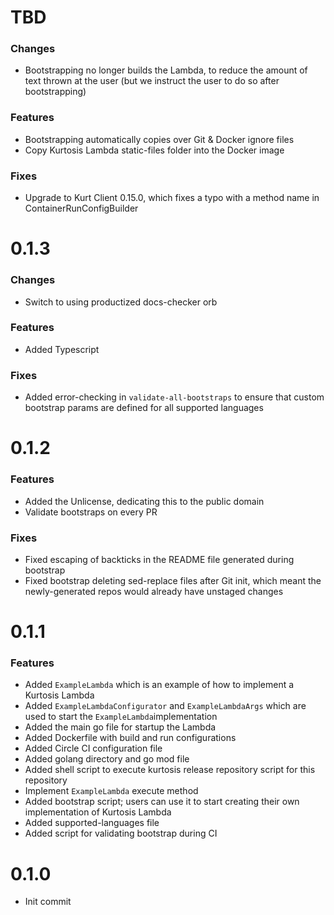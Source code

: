 # TBD
### Changes
* Bootstrapping no longer builds the Lambda, to reduce the amount of text thrown at the user (but we instruct the user to do so after bootstrapping)

### Features
* Bootstrapping automatically copies over Git & Docker ignore files
* Copy Kurtosis Lambda static-files folder into the Docker image

### Fixes
* Upgrade to Kurt Client 0.15.0, which fixes a typo with a method name in ContainerRunConfigBuilder

# 0.1.3
### Changes
* Switch to using productized docs-checker orb

### Features
* Added Typescript

### Fixes
* Added error-checking in `validate-all-bootstraps` to ensure that custom bootstrap params are defined for all supported languages

# 0.1.2
### Features
* Added the Unlicense, dedicating this to the public domain
* Validate bootstraps on every PR

### Fixes
* Fixed escaping of backticks in the README file generated during bootstrap
* Fixed bootstrap deleting sed-replace files after Git init, which meant the newly-generated repos would already have unstaged changes

# 0.1.1
### Features
* Added `ExampleLambda` which is an example of how to implement a Kurtosis Lambda
* Added `ExampleLambdaConfigurator` and `ExampleLambdaArgs` which are used to start the `ExampleLambda`implementation 
* Added the main go file for startup the Lambda
* Added Dockerfile with build and run configurations
* Added Circle CI configuration file
* Added golang directory and go mod file
* Added shell script to execute kurtosis release repository script for this repository
* Implement `ExampleLambda` execute method
* Added bootstrap script; users can use it to start creating their own implementation of Kurtosis Lambda
* Added supported-languages file
* Added script for validating bootstrap during CI

# 0.1.0
* Init commit
